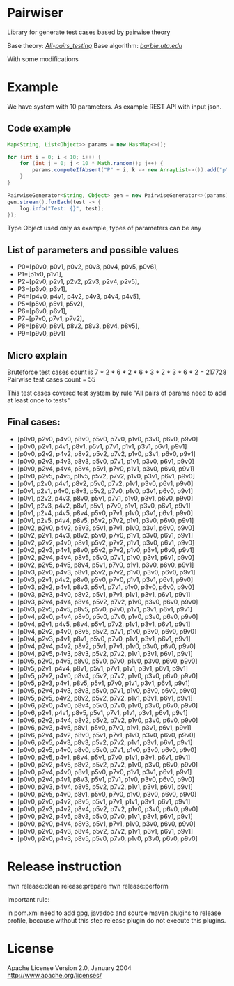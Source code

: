 # Pairwiser
Library for generate test cases based by pairwise theory 

Base theory:
*[All-pairs_testing](https://en.wikipedia.org/wiki/All-pairs_testing)*
Base algorithm:
*[barbie.uta.edu](http://barbie.uta.edu/~fduan/ACTS/In-Parameter-Order_%20A%20Test%20Generation%20Strategy%20for%20Pairwise%20Testing.pdf)*

With some modifications

# Example
We have system with 10 parameters. As example REST API with input json.

## Code example
```java
Map<String, List<Object>> params = new HashMap<>();

for (int i = 0; i < 10; i++) {
	for (int j = 0; j < 10 * Math.random(); j++) {
		params.computeIfAbsent("P" + i, k -> new ArrayList<>()).add("p"+i+"v"+j);
	}
}

PairwiseGenerator<String, Object> gen = new PairwiseGenerator<>(params);
gen.stream().forEach(test -> {
	log.info("Test: {}", test);
});
```
Type Object used only as example, types of parameters can be any 

## List of parameters and possible values

* P0=[p0v0, p0v1, p0v2, p0v3, p0v4, p0v5, p0v6], 
* P1=[p1v0, p1v1], 
* P2=[p2v0, p2v1, p2v2, p2v3, p2v4, p2v5], 
* P3=[p3v0, p3v1], 
* P4=[p4v0, p4v1, p4v2, p4v3, p4v4, p4v5], 
* P5=[p5v0, p5v1, p5v2], 
* P6=[p6v0, p6v1], 
* P7=[p7v0, p7v1, p7v2], 
* P8=[p8v0, p8v1, p8v2, p8v3, p8v4, p8v5], 
* P9=[p9v0, p9v1]

## Micro explain

Bruteforce test cases count is 7 * 2 * 6 * 2 * 6 * 3 * 2 * 3 * 6 * 2 = 217728
Pairwise test cases count = 55

This test cases covered test system by rule "All pairs of params need to add at least once to tests"

## Final cases:

* [p0v0, p2v0, p4v0, p8v0, p5v0, p7v0, p1v0, p3v0, p6v0, p9v0]
* [p0v0, p2v1, p4v1, p8v1, p5v1, p7v1, p1v1, p3v1, p6v1, p9v1]
* [p0v0, p2v2, p4v2, p8v2, p5v2, p7v2, p1v0, p3v1, p6v0, p9v1]
* [p0v0, p2v3, p4v3, p8v3, p5v0, p7v1, p1v1, p3v0, p6v1, p9v0]
* [p0v0, p2v4, p4v4, p8v4, p5v1, p7v0, p1v1, p3v0, p6v0, p9v1]
* [p0v0, p2v5, p4v5, p8v5, p5v2, p7v2, p1v0, p3v1, p6v1, p9v0]
* [p0v1, p2v0, p4v1, p8v2, p5v0, p7v2, p1v1, p3v0, p6v1, p9v0]
* [p0v1, p2v1, p4v0, p8v3, p5v2, p7v0, p1v0, p3v1, p6v0, p9v1]
* [p0v1, p2v2, p4v3, p8v0, p5v1, p7v1, p1v0, p3v1, p6v0, p9v0]
* [p0v1, p2v3, p4v2, p8v1, p5v1, p7v0, p1v1, p3v0, p6v1, p9v1]
* [p0v1, p2v4, p4v5, p8v4, p5v0, p7v1, p1v0, p3v1, p6v1, p9v0]
* [p0v1, p2v5, p4v4, p8v5, p5v2, p7v2, p1v1, p3v0, p6v0, p9v1]
* [p0v2, p2v0, p4v2, p8v3, p5v1, p7v1, p1v0, p3v1, p6v0, p9v0]
* [p0v2, p2v1, p4v3, p8v2, p5v0, p7v0, p1v1, p3v0, p6v1, p9v1]
* [p0v2, p2v2, p4v0, p8v1, p5v2, p7v2, p1v1, p3v0, p6v1, p9v0]
* [p0v2, p2v3, p4v1, p8v0, p5v2, p7v2, p1v0, p3v1, p6v0, p9v1]
* [p0v2, p2v4, p4v4, p8v5, p5v0, p7v1, p1v0, p3v1, p6v1, p9v0]
* [p0v2, p2v5, p4v5, p8v4, p5v1, p7v0, p1v1, p3v0, p6v0, p9v1]
* [p0v3, p2v0, p4v3, p8v1, p5v2, p7v2, p1v0, p3v0, p6v0, p9v1]
* [p0v3, p2v1, p4v2, p8v0, p5v0, p7v0, p1v1, p3v1, p6v1, p9v0]
* [p0v3, p2v2, p4v1, p8v3, p5v1, p7v1, p1v0, p3v0, p6v0, p9v0]
* [p0v3, p2v3, p4v0, p8v2, p5v1, p7v1, p1v1, p3v1, p6v1, p9v1]
* [p0v3, p2v4, p4v4, p8v4, p5v2, p7v2, p1v0, p3v0, p6v0, p9v0]
* [p0v3, p2v5, p4v5, p8v5, p5v0, p7v0, p1v1, p3v1, p6v1, p9v1]
* [p0v4, p2v0, p4v4, p8v0, p5v0, p7v0, p1v0, p3v0, p6v0, p9v0]
* [p0v4, p2v1, p4v5, p8v4, p5v1, p7v2, p1v1, p3v1, p6v1, p9v1]
* [p0v4, p2v2, p4v0, p8v5, p5v2, p7v1, p1v0, p3v0, p6v0, p9v0]
* [p0v4, p2v3, p4v1, p8v1, p5v0, p7v0, p1v1, p3v1, p6v1, p9v1]
* [p0v4, p2v4, p4v2, p8v2, p5v1, p7v1, p1v0, p3v0, p6v0, p9v0]
* [p0v4, p2v5, p4v3, p8v3, p5v2, p7v2, p1v1, p3v1, p6v1, p9v1]
* [p0v5, p2v0, p4v5, p8v0, p5v0, p7v0, p1v0, p3v0, p6v0, p9v0]
* [p0v5, p2v1, p4v4, p8v1, p5v1, p7v1, p1v1, p3v1, p6v1, p9v1]
* [p0v5, p2v2, p4v0, p8v4, p5v2, p7v2, p1v0, p3v0, p6v0, p9v0]
* [p0v5, p2v3, p4v1, p8v5, p5v1, p7v0, p1v1, p3v1, p6v1, p9v1]
* [p0v5, p2v4, p4v3, p8v3, p5v0, p7v1, p1v0, p3v0, p6v0, p9v0]
* [p0v5, p2v5, p4v2, p8v2, p5v2, p7v2, p1v1, p3v1, p6v1, p9v1]
* [p0v6, p2v0, p4v0, p8v4, p5v0, p7v0, p1v0, p3v0, p6v0, p9v0]
* [p0v6, p2v1, p4v1, p8v5, p5v1, p7v1, p1v1, p3v1, p6v1, p9v1]
* [p0v6, p2v2, p4v4, p8v2, p5v2, p7v2, p1v0, p3v0, p6v0, p9v0]
* [p0v6, p2v3, p4v5, p8v1, p5v0, p7v0, p1v1, p3v1, p6v1, p9v1]
* [p0v6, p2v4, p4v2, p8v0, p5v1, p7v1, p1v0, p3v0, p6v0, p9v0]
* [p0v6, p2v5, p4v3, p8v3, p5v2, p7v2, p1v1, p3v1, p6v1, p9v1]
* [p0v0, p2v5, p4v0, p8v0, p5v0, p7v1, p1v0, p3v0, p6v0, p9v0]
* [p0v0, p2v5, p4v1, p8v4, p5v1, p7v0, p1v1, p3v1, p6v1, p9v1]
* [p0v0, p2v2, p4v5, p8v2, p5v2, p7v2, p1v0, p3v0, p6v0, p9v0]
* [p0v0, p2v4, p4v0, p8v1, p5v0, p7v0, p1v1, p3v1, p6v1, p9v1]
* [p0v0, p2v4, p4v1, p8v3, p5v1, p7v1, p1v0, p3v0, p6v0, p9v0]
* [p0v0, p2v3, p4v4, p8v5, p5v2, p7v2, p1v1, p3v1, p6v1, p9v1]
* [p0v0, p2v5, p4v0, p8v1, p5v0, p7v0, p1v0, p3v0, p6v0, p9v0]
* [p0v0, p2v0, p4v2, p8v5, p5v1, p7v1, p1v1, p3v1, p6v1, p9v1]
* [p0v0, p2v3, p4v2, p8v4, p5v2, p7v2, p1v0, p3v0, p6v0, p9v0]
* [p0v0, p2v2, p4v5, p8v3, p5v0, p7v0, p1v1, p3v1, p6v1, p9v1]
* [p0v0, p2v0, p4v4, p8v3, p5v1, p7v1, p1v0, p3v0, p6v0, p9v0]
* [p0v0, p2v0, p4v3, p8v4, p5v2, p7v2, p1v1, p3v1, p6v1, p9v1]
* [p0v0, p2v0, p4v3, p8v5, p5v0, p7v0, p1v0, p3v0, p6v0, p9v0]

# Release instruction

mvn release:clean release:prepare
mvn release:perform

Important rule:

in pom.xml need to add gpg, javadoc and source maven plugins to release profile, because without this step release plugin do not execute this plugins.

# License

Apache License
Version 2.0, January 2004
http://www.apache.org/licenses/
